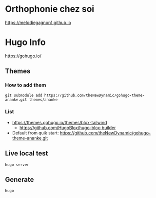 # Orthophonie chez soi
https://melodiegagnon1.github.io


# Hugo Info
https://gohugo.io/

## Themes
### How to add them
`git submodule add https://github.com/theNewDynamic/gohugo-theme-ananke.git themes/ananke`

### List
* https://themes.gohugo.io/themes/blox-tailwind
  * https://github.com/HugoBlox/hugo-blox-builder
* Default from quik start: https://github.com/theNewDynamic/gohugo-theme-ananke.git

## Live local test
`hugo server`

## Generate
`hugo`

